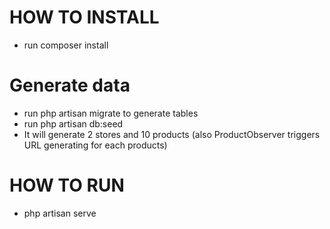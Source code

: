 # HOW TO INSTALL
 - run composer install
 
# Generate data
 - run php artisan migrate to generate tables
 - run php artisan db:seed 
 - It will generate 2 stores and 10 products (also ProductObserver triggers URL generating for each products)

# HOW TO RUN
 - php artisan serve
